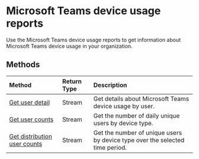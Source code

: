 # Microsoft Teams device usage reports

Use the Microsoft Teams device usage reports to get information about Microsoft Teams device usage in your organization.

## Methods

| Method                                   | Return Type | Description                              |
| :--------------------------------------- | :---------- | :--------------------------------------- |
| [Get user detail](../api/reportroot_getteamsdeviceusageuserdetail.md) | Stream      | Get details about Microsoft Teams device usage by user. |
| [Get user counts](../api/reportroot_getteamsdeviceusageusercounts.md) | Stream      | Get the number of daily unique users by device type. |
| [Get distribution user counts](../api/reportroot_getteamsdeviceusagedistributionusercounts.md) | Stream      | Get the number of unique users by device type over the selected time period. |
